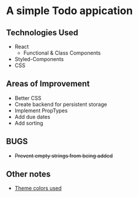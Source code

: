 # A simple Todo appication

## Technologies Used
- React
    - Functional & Class Components
- Styled-Components
- CSS




## Areas of Improvement
- Better CSS
- Create backend for persistent storage
- Implement PropTypes
- Add due dates
- Add sorting

## BUGS
- ~~Prevent empty strings from being added~~

## Other notes
- [Theme colors used](https://coolors.co/78909c-4d9de0-e15554-e1bc29-3bb273)
